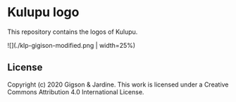 # Kulupu logo

This repository contains the logos of Kulupu.

![](./klp-gigison-modified.png | width=25%)

## License

Copyright (c) 2020 Gigson & Jardine. This work is licensed under a
Creative Commons Attribution 4.0 International License.
